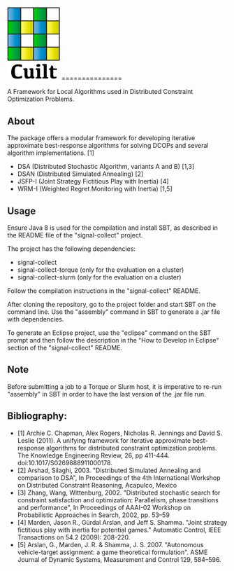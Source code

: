 <img src="./Cuilt.jpg" alt="Cuilt logo" width ="120"> 
===============

A Framework for Local Algorithms used in Distributed Constraint Optimization Problems.


About
-------------------------------------
The package offers a modular framework for developing iterative approximate best-response algorithms for solving DCOPs and several algorithm implementations. [1]

- DSA (Distributed Stochastic Algorithm, variants A and B) [1,3]
- DSAN (Distributed Simulated Annealing) [2]
- JSFP-I (Joint Strategy Fictitious Play with Inertia) [4]
- WRM-I (Weighted Regret Monitoring with Inertia) [1,5]

Usage
-------------------------------------
Ensure Java 8 is used for the compilation and install SBT, as described in the README file of the "signal-collect" project.

The project has the following dependencies:
- signal-collect
- signal-collect-torque (only for the evaluation on a cluster)
- signal-collect-slurm (only for the evaluation on a cluster)

Follow the compilation instructions in the "signal-collect" README.

After cloning the repository, go to the project folder and start SBT on the command line. Use the "assembly" command in SBT to generate a .jar file with dependencies.

To generate an Eclipse project, use the "eclipse" command on the SBT prompt and then follow the description in the "How to Develop in Eclipse" section of the "signal-collect" README.

Note
-----
Before submitting a job to a Torque or Slurm host, it is imperative to re-run "assembly" in SBT in order to have the last version of the .jar file run.


Bibliography:
-----------------------
- [1] Archie C. Chapman, Alex Rogers, Nicholas R. Jennings and David S. Leslie (2011). A unifying framework for iterative approximate best-response algorithms for distributed constraint optimization problems. The Knowledge Engineering Review, 26, pp 411-444. doi:10.1017/S0269888911000178.
- [2] Arshad, Silaghi, 2003. "Distributed Simulated Annealing and comparison to DSA", In Proceedings of the 4th International Workshop on Distributed Constraint Reasoning, Acapulco, Mexico
- [3] Zhang, Wang, Wittenburg, 2002. "Distributed stochastic search for constraint satisfaction and optimization: Parallelism, phase transitions and performance", In Proceedings  of AAAI-02 Workshop on Probabilistic Approaches in Search, 2002, pp. 53–59
- [4] Marden, Jason R., Gürdal Arslan, and Jeff S. Shamma. "Joint strategy fictitious play with inertia for potential games." Automatic Control, IEEE Transactions on 54.2 (2009): 208-220.
- [5] Arslan, G., Marden, J. R. & Shamma, J. S. 2007. "Autonomous vehicle-target assignment: a game theoretical formulation". ASME Journal of Dynamic Systems, Measurement and Control 129, 584–596.
